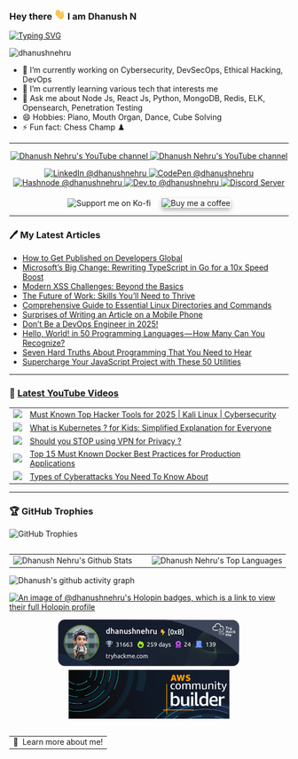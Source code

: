 ### <p>Hey there <img src="https://raw.githubusercontent.com/DhanushNehru/DhanushNehru/master/assets/wave.gif" width="20px" height="20px"/> I am Dhanush N</p> 

[![Typing SVG](https://readme-typing-svg.demolab.com?font=Fira+Code&weight=100&size=15&duration=7000&pause=1000&width=435&lines=Tech+Autodidact%2C+Engineer+%26+Programmer;Loves+to+solve+technology+problems+by+code;Likes+to+build+scalable%2C+secure+applications)](https://git.io/typing-svg)

<p align="left"> <img src="https://komarev.com/ghpvc/?username=dhanushnehru&label=Profile%20views&color=0e75b6&style=flat" alt="dhanushnehru" /> </p>

- 🔭 I’m currently working on Cybersecurity, DevSecOps, Ethical Hacking, DevOps
- 🌱 I’m currently learning various tech that interests me
- 💬 Ask me about Node Js, React Js, Python, MongoDB, Redis, ELK, Opensearch, Penetration Testing
- 😄 Hobbies: Piano, Mouth Organ, Dance, Cube Solving
- ⚡ Fun fact: Chess Champ ♟️

---

<p align="center">

<a href="http://youtube.com/@dhanushnehru?sub_confirmation=1">
    <img src="https://img.shields.io/youtube/channel/views/UCkPSG_rUGJqAXmcajZ0mNMw?style=for-the-badge&logo=youtube&label=Youtube Views&color=FF0000" alt="Dhanush Nehru's YouTube channel"/>
</a>
<a href="http://youtube.com/@dhanushnehru?sub_confirmation=1">
    <img src="https://img.shields.io/youtube/channel/subscribers/UCkPSG_rUGJqAXmcajZ0mNMw?style=for-the-badge&logo=youtube&label=Youtube Subscribers&color=FF0000" alt="Dhanush Nehru's YouTube channel"/>
</a>

<p align="center">
  <a href="https://www.linkedin.com/in/dhanushnehru/" target="_blank">
    <img alt="LinkedIn @dhanushnehru" src="https://img.shields.io/badge/LinkedIn-0A66C2.svg?logo=linkedin&logoColor=white&style=for-the-badge" />
  </a>
  <a href="https://codepen.io/dhanushnehru" target="_blank">
    <img alt="CodePen @dhanushnehru" src="https://img.shields.io/badge/CodePen-000000.svg?logo=codepen&logoColor=white&style=for-the-badge" />
  </a>
<!--   <a href="https://x.com/Dhanush_Nehru" target="_blank">
    <img alt="X Profile" src="https://img.shields.io/badge/X-1DA1F2.svg?logo=x&logoColor=white&style=for-the-badge" />
  </a>
  <a href="https://instagram.com/dhanush_nehru" target="_blank">
    <img alt="Instagram @dhanush_nehru" src="https://img.shields.io/badge/Instagram-E4405F.svg?logo=instagram&logoColor=white&style=for-the-badge" />
  </a> -->
  <a href="https://hashnode.com/@dhanushnehru" target="_blank">
    <img alt="Hashnode @dhanushnehru" src="https://img.shields.io/badge/Hashnode-2962FF.svg?logo=hashnode&logoColor=white&style=for-the-badge" />
  </a>
  <a href="https://dev.to/dhanushnehru" target="_blank">
    <img alt="Dev.to @dhanushnehru" src="https://img.shields.io/badge/Dev.to-0A0A0A.svg?logo=dev.to&logoColor=white&style=for-the-badge" />
  </a>
  <a href="https://discord.gg/Yn9g6KuWyA" target="_blank">
    <img alt="Discord Server" src="https://img.shields.io/badge/Discord-5865F2.svg?logo=discord&logoColor=white&style=for-the-badge" />
  </a>
</p>

<div align="center" style="margin-top: 20px;">
  <p align="center" style="display: flex; justify-content: center; align-items: center; gap: 20px; flex-wrap: wrap;">
    <a href="https://ko-fi.com/dhanushnehru" target="_blank" style="text-decoration: none;">
      <img src="https://cdn.ko-fi.com/cdn/kofi3.png?v=3" height="50" width="210" alt="Support me on Ko-fi" />
    </a>
    <a href="https://www.buymeacoffee.com/dhanushnehru" target="_blank" style="text-decoration: none;">
      <img src="https://img.buymeacoffee.com/button-api/?text=Buy%20me%20a%20coffee&emoji=%E2%98%95&slug=dhanushnehru&button_colour=24292e&font_colour=ffffff&font_family=Poppins&outline_colour=6cc644&coffee_colour=58a6ff" 
      alt="Buy me a coffee" style="box-shadow: 0 4px 8px rgba(0, 0, 0, 0.3); transition: transform 0.2s;" />
    </a>
  </p>
</div>

---

### 🖊️ My Latest Articles
<!-- DEVTO-BLOG-LIST:START -->
<!-- DEVTO-BLOG-LIST:END --> 

<!-- HASHNODE-BLOG-LIST:START -->
<!-- HASHNODE-BLOG-LIST:END -->

<!-- MEDIUM-BLOG-LIST:START -->
- [How to Get Published on Developers Global](https://medium.com/developersglobal/how-to-get-published-on-developers-global-c192171e630a?source=rss-8b835baaf548------2)
- [Microsoft’s Big Change: Rewriting TypeScript in Go for a 10x Speed Boost](https://javascript.plainenglish.io/microsofts-big-change-rewriting-typescript-in-go-for-a-10x-speed-boost-4be68ce8a460?source=rss-8b835baaf548------2)
- [Modern XSS Challenges: Beyond the Basics](https://infosecwriteups.com/modern-xss-challenges-beyond-the-basics-90bd9d931e30?source=rss-8b835baaf548------2)
- [The Future of Work: Skills You’ll Need to Thrive](https://medium.com/developersglobal/the-future-of-work-skills-youll-need-to-thrive-f3635e105e0d?source=rss-8b835baaf548------2)
- [Comprehensive Guide to Essential Linux Directories and Commands](https://levelup.gitconnected.com/comprehensive-guide-to-essential-linux-directories-and-commands-21f344f6d158?source=rss-8b835baaf548------2)
- [Surprises of Writing an Article on a Mobile Phone](https://dhanushnehru.medium.com/surprises-of-writing-an-article-on-a-mobile-phone-91e33f8989fc?source=rss-8b835baaf548------2)
- [Don’t Be a DevOps Engineer in 2025!](https://towardsaws.com/dont-be-a-devops-engineer-in-2025-9229aa799bd3?source=rss-8b835baaf548------2)
- [Hello, World! in 50 Programming Languages — How Many Can You Recognize?](https://levelup.gitconnected.com/hello-world-in-50-programming-languages-how-many-can-you-recognize-c006ee607e50?source=rss-8b835baaf548------2)
- [Seven Hard Truths About Programming That You Need to Hear](https://levelup.gitconnected.com/seven-hard-truths-about-programming-that-you-need-to-hear-8f7791746532?source=rss-8b835baaf548------2)
- [Supercharge Your JavaScript Project with These 50 Utilities](https://javascript.plainenglish.io/supercharge-your-javascript-project-with-these-50-utilities-d3ce70dd6086?source=rss-8b835baaf548------2)
<!-- MEDIUM-BLOG-LIST:END -->

<!--
<a target="_blank" href="https://github-readme-medium-recent-article.vercel.app/medium/@dhanushnehru/0">
  <img src="https://github-readme-medium-recent-article.vercel.app/medium/@dhanushnehru/0" alt="Recent Article 0">
</a>
<a target="_blank" href="https://github-readme-medium-recent-article.vercel.app/medium/@dhanushnehru/1">
  <img src="https://github-readme-medium-recent-article.vercel.app/medium/@dhanushnehru/1" alt="Recent Article 1">
</a>
<a target="_blank" href="https://github-readme-medium-recent-article.vercel.app/medium/@dhanushnehru/2">
  <img src="https://github-readme-medium-recent-article.vercel.app/medium/@dhanushnehru/2" alt="Recent Article 2">
</a>
<a target="_blank" href="https://github-readme-medium-recent-article.vercel.app/medium/@dhanushnehru/3">
  <img src="https://github-readme-medium-recent-article.vercel.app/medium/@dhanushnehru/3" alt="Recent Article 3">
</a>
<a target="_blank" href="https://github-readme-medium-recent-article.vercel.app/medium/@dhanushnehru/4">
  <img src="https://github-readme-medium-recent-article.vercel.app/medium/@dhanushnehru/4" alt="Recent Article 4">
</a>
<a target="_blank" href="https://github-readme-medium-recent-article.vercel.app/medium/@dhanushnehru/5">
  <img src="https://github-readme-medium-recent-article.vercel.app/medium/@dhanushnehru/5" alt="Recent Article 5">
</a>
-->

---

### 🎥 [Latest YouTube Videos](https://youtube.com/@dhanushnehru?sub_confirmation=1)
<table>
<!-- YOUTUBE-VIDEOS-LIST:START --><tr><td><a href="https://www.youtube.com/watch?v=FZLX7yKc88Y"><img width="140px" src="https://i.ytimg.com/vi/FZLX7yKc88Y/mqdefault.jpg"></a></td>
<td><a href="https://www.youtube.com/watch?v=FZLX7yKc88Y">Must Known Top Hacker Tools for 2025 | Kali Linux | Cybersecurity</a><br/></td></tr>
<tr><td><a href="https://www.youtube.com/watch?v=Ei7eJR8ivLU"><img width="140px" src="https://i.ytimg.com/vi/Ei7eJR8ivLU/mqdefault.jpg"></a></td>
<td><a href="https://www.youtube.com/watch?v=Ei7eJR8ivLU">What is Kubernetes ? for Kids: Simplified Explanation for Everyone</a><br/></td></tr>
<tr><td><a href="https://www.youtube.com/watch?v=IZH4eVcAQbk"><img width="140px" src="https://i.ytimg.com/vi/IZH4eVcAQbk/mqdefault.jpg"></a></td>
<td><a href="https://www.youtube.com/watch?v=IZH4eVcAQbk">Should you STOP using VPN for Privacy ?</a><br/></td></tr>
<tr><td><a href="https://www.youtube.com/watch?v=60q7Zdyvdf4"><img width="140px" src="https://i.ytimg.com/vi/60q7Zdyvdf4/mqdefault.jpg"></a></td>
<td><a href="https://www.youtube.com/watch?v=60q7Zdyvdf4">Top 15 Must Known Docker Best Practices for Production Applications</a><br/></td></tr>
<tr><td><a href="https://www.youtube.com/watch?v=n0o-pSULCr0"><img width="140px" src="https://i.ytimg.com/vi/n0o-pSULCr0/mqdefault.jpg"></a></td>
<td><a href="https://www.youtube.com/watch?v=n0o-pSULCr0">Types of Cyberattacks You Need To Know About</a><br/></td></tr>
<!-- YOUTUBE-VIDEOS-LIST:END -->
</table>

---
### 🏆 GitHub Trophies
<p align="left">
  <img src="https://github-profile-trophy.vercel.app/?username=DhanushNehru&theme=matrix&title=MultiLanguage,Stars,Followers,Commits,Issues,PullRequest,Experience,Repositories" alt="GitHub Trophies" />
</p>

<div>
  <table align="left">
    <tr>
      <td width="50%">
        <img src="https://github-readme-stats.vercel.app/api?username=DhanushNehru&show_icons=true&theme=github_dark&icon_color=58a6ff&title_color=58a6ff&text_color=8b949e&bg_color=0d1117" alt="Dhanush Nehru's Github Stats" />
      </td>
      <td width="50%">
        <img src="https://github-readme-stats.vercel.app/api/top-langs/?username=DhanushNehru&theme=github_dark&title_color=58a6ff&text_color=8b949e&bg_color=0d1117&layout=compact" alt="Dhanush Nehru's Top Languages" />
      </td>
    </tr>
  </table>
</div>

![Dhanush's github activity graph](https://github-readme-activity-graph.vercel.app/graph?username=DhanushNehru&bg_color=0d1117&color=58a6ff&line=8b949e&point=f7786b&area=true&hide_border=false)

[![An image of @dhanushnehru's Holopin badges, which is a link to view their full Holopin profile](https://holopin.me/dhanushnehru)](https://holopin.io/@dhanushnehru)

<p align="center">
  <img src="https://github.com/DhanushNehru/DhanushNehru/blob/master/assets/tryhackme-badge.png" alt="TryHackMe Badge">
  <img src="https://github.com/DhanushNehru/DhanushNehru/blob/master/assets/AWS-Community-Builder.png" alt="AWS Community Builder Badge" height="88">
</p>

<a href="https://www.google.com/search?q=Dhanush+Nehru">
  <table align="left">
      <tr>
          <td>
            🙂&nbsp;&nbsp;Learn more about me!
          </td>
      </tr>
  </table>
</a>

---

